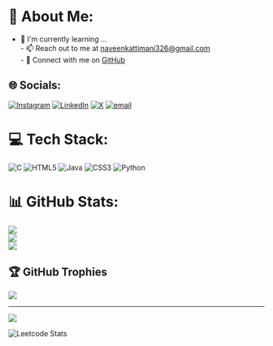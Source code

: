 # 💫 About Me:
- 🌱 I'm currently learning ...<br>- 📫 Reach out to me at [naveenkattimani326@gmail.com](mailto:naveenkattimani326@gmail.com)<br>- 🔗 Connect with me on [GitHub](https://github.com/Naveen-K17)


## 🌐 Socials:
[![Instagram](https://img.shields.io/badge/Instagram-%23E4405F.svg?logo=Instagram&logoColor=white)](https://instagram.com/___naveen_17___) [![LinkedIn](https://img.shields.io/badge/LinkedIn-%230077B5.svg?logo=linkedin&logoColor=white)](https://linkedin.com/in/naveen-kattimani-a392a9256) [![X](https://img.shields.io/badge/X-black.svg?logo=X&logoColor=white)](https://x.com/NaveenKatt78612) [![email](https://img.shields.io/badge/Email-D14836?logo=gmail&logoColor=white)](mailto:naveenkattimani326@gmail.com) 

# 💻 Tech Stack:
![C](https://img.shields.io/badge/c-%2300599C.svg?style=for-the-badge&logo=c&logoColor=white) ![HTML5](https://img.shields.io/badge/html5-%23E34F26.svg?style=for-the-badge&logo=html5&logoColor=white) ![Java](https://img.shields.io/badge/java-%23ED8B00.svg?style=for-the-badge&logo=openjdk&logoColor=white) ![CSS3](https://img.shields.io/badge/css3-%231572B6.svg?style=for-the-badge&logo=css3&logoColor=white) ![Python](https://img.shields.io/badge/python-3670A0?style=for-the-badge&logo=python&logoColor=ffdd54)
# 📊 GitHub Stats:
![](https://github-readme-stats.vercel.app/api?username=Naveen-K17&theme=dark&hide_border=false&include_all_commits=false&count_private=false)<br/>
![](https://nirzak-streak-stats.vercel.app/?user=Naveen-K17&theme=dark&hide_border=false)<br/>
![](https://github-readme-stats.vercel.app/api/top-langs/?username=Naveen-K17&theme=dark&hide_border=false&include_all_commits=false&count_private=false&layout=compact)

## 🏆 GitHub Trophies
![](https://github-profile-trophy.vercel.app/?username=Naveen-K17&theme=radical&no-frame=false&no-bg=true&margin-w=4)

---
[![](https://visitcount.itsvg.in/api?id=Naveen-K17&icon=0&color=0)](https://visitcount.itsvg.in)

<!-- Proudly created with GPRM ( https://gprm.itsvg.in ) -->
![Leetcode Stats](https://leetcard.jacoblin.cool/Naveen-K17?theme=dark)
